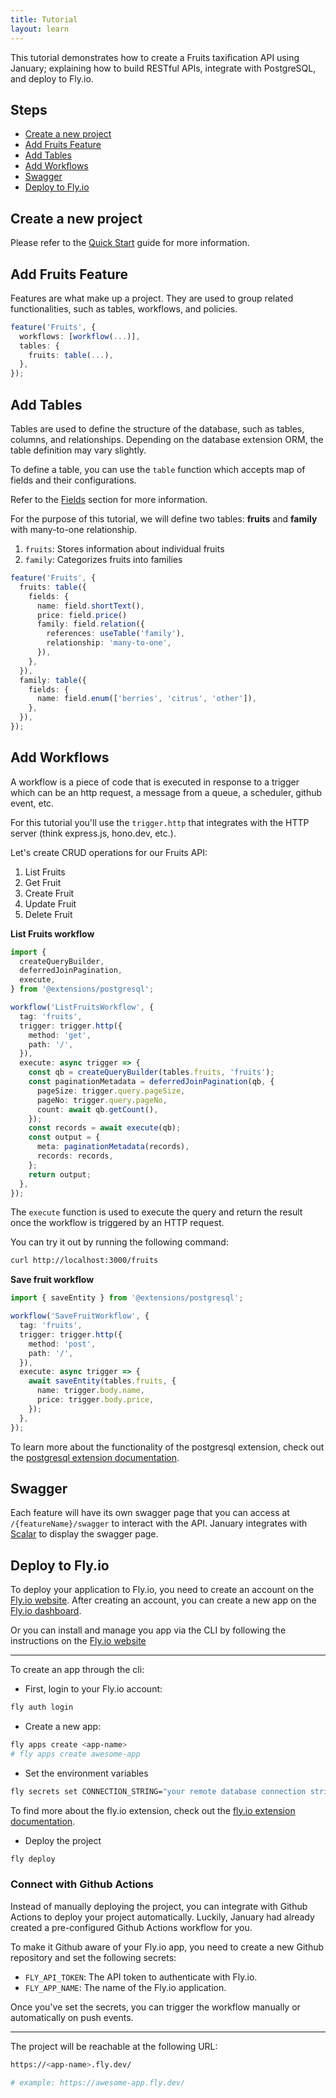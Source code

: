 ```yaml
---
title: Tutorial
layout: learn
---
```


This tutorial demonstrates how to create a Fruits taxification API using January; explaining how to build RESTful APIs, integrate with PostgreSQL, and deploy to Fly.io.

## Steps

- [Create a new project](#create-a-new-project)
- [Add Fruits Feature](#add-fruits-feature)
- [Add Tables](#add-tables)
- [Add Workflows](#add-workflows)
- [Swagger](#swagger)
- [Deploy to Fly.io](#deploy-to-flyio)

## Create a new project

Please refer to the [Quick Start](./quick-start) guide for more information.

## Add Fruits Feature

Features are what make up a project. They are used to group related functionalities, such as tables, workflows, and policies.

```ts
feature('Fruits', {
  workflows: [workflow(...)],
  tables: {
    fruits: table(...),
  },
});
```

## Add Tables

Tables are used to define the structure of the database, such as tables, columns, and relationships. Depending on the database extension ORM, the table definition may vary slightly.

To define a table, you can use the `table` function which accepts map of fields and their configurations.

Refer to the [Fields](../concepts/tables#what-is-a-field) section for more information.

For the purpose of this tutorial, we will define two tables: **fruits** and **family** with many-to-one relationship.

1. `fruits`: Stores information about individual fruits
2. `family`: Categorizes fruits into families

```ts
feature('Fruits', {
  fruits: table({
    fields: {
      name: field.shortText(),
      price: field.price()
      family: field.relation({
        references: useTable('family'),
        relationship: 'many-to-one',
      }),
    },
  }),
  family: table({
    fields: {
      name: field.enum(['berries', 'citrus', 'other']),
    },
  }),
});
```

## Add Workflows

A workflow is a piece of code that is executed in response to a trigger which can be an http request, a message from a queue, a scheduler, github event, etc.

For this tutorial you'll use the `trigger.http` that integrates with the HTTP server (think express.js, hono.dev, etc.).

Let's create CRUD operations for our Fruits API:

1. List Fruits
2. Get Fruit
3. Create Fruit
4. Update Fruit
5. Delete Fruit

**List Fruits workflow**

```ts
import {
  createQueryBuilder,
  deferredJoinPagination,
  execute,
} from '@extensions/postgresql';

workflow('ListFruitsWorkflow', {
  tag: 'fruits',
  trigger: trigger.http({
    method: 'get',
    path: '/',
  }),
  execute: async trigger => {
    const qb = createQueryBuilder(tables.fruits, 'fruits');
    const paginationMetadata = deferredJoinPagination(qb, {
      pageSize: trigger.query.pageSize,
      pageNo: trigger.query.pageNo,
      count: await qb.getCount(),
    });
    const records = await execute(qb);
    const output = {
      meta: paginationMetadata(records),
      records: records,
    };
    return output;
  },
});
```

The `execute` function is used to execute the query and return the result once the workflow is triggered by an HTTP request.

You can try it out by running the following command:

```bash
curl http://localhost:3000/fruits
```

**Save fruit workflow**

```ts
import { saveEntity } from '@extensions/postgresql';

workflow('SaveFruitWorkflow', {
  tag: 'fruits',
  trigger: trigger.http({
    method: 'post',
    path: '/',
  }),
  execute: async trigger => {
    await saveEntity(tables.fruits, {
      name: trigger.body.name,
      price: trigger.body.price,
    });
  },
});
```

To learn more about the functionality of the postgresql extension, check out the [postgresql extension documentation](../extensions/postgresql.md).

## Swagger

Each feature will have its own swagger page that you can access at `/{featureName}/swagger` to interact with the API.
January integrates with [Scalar](https://scalar.com/) to display the swagger page.

## Deploy to Fly.io

To deploy your application to Fly.io, you need to create an account on the [Fly.io website](https://fly.io/). After creating an account, you can create a new app on the [Fly.io dashboard](https://fly.io/apps).

Or you can install and manage you app via the CLI by following the instructions on the [Fly.io website](https://fly.io/docs/getting-started/installing-fly/)

---

To create an app through the cli:

- First, login to your Fly.io account:

```bash
fly auth login
```

- Create a new app:

```bash
fly apps create <app-name>
# fly apps create awesome-app
```

- Set the environment variables

```bash
fly secrets set CONNECTION_STRING="your remote database connection string"
```

To find more about the fly.io extension, check out the [fly.io extension documentation](../extensions/fly.md).

- Deploy the project

```bash
fly deploy
```

### Connect with Github Actions

Instead of manually deploying the project, you can integrate with Github Actions to deploy your project automatically. Luckily, January had already created a pre-configured Github Actions workflow for you.

To make it Github aware of your Fly.io app, you need to create a new Github repository and set the following secrets:

- `FLY_API_TOKEN`: The API token to authenticate with Fly.io.
- `FLY_APP_NAME`: The name of the Fly.io application.

Once you've set the secrets, you can trigger the workflow manually or automatically on push events.

---

The project will be reachable at the following URL:

```bash
https://<app-name>.fly.dev/

# example: https://awesome-app.fly.dev/
```
